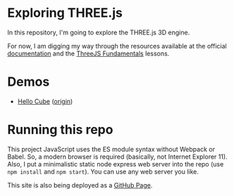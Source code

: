 # Exploring THREE.js

In this repository, I'm going to explore the THREE.js 3D engine.

For now, I am digging my way through the resources available at the official [documentation](https://threejs.org/docs/)
and the [ThreeJS Fundamentals](https://threejsfundamentals.org) lessons.

# Demos

* [Hello Cube](hello-cube/) ([origin](https://threejsfundamentals.org/threejs/lessons/threejs-fundamentals.html))

# Running this repo

This project JavaScript uses the ES module syntax without Webpack or Babel. So, a modern browser is required (basically, not Internet Explorer 11). Also, I put a minimalistic static node express web server into the repo (use `npm install` and `npm start`). You can use any web server you like.

This site is also being deployed as a [GitHub Page](https://terabaud.github.io/explore-threejs/).
